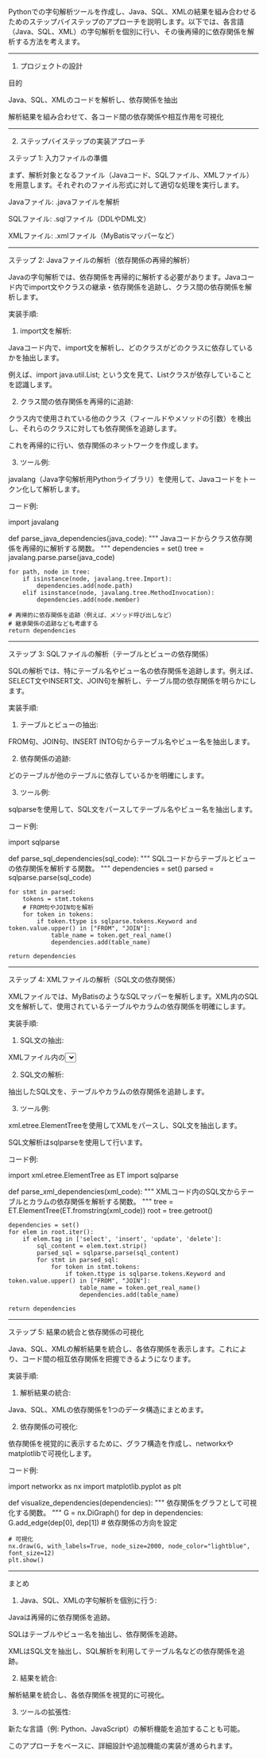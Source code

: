 Pythonでの字句解析ツールを作成し、Java、SQL、XMLの結果を組み合わせるためのステップバイステップのアプローチを説明します。以下では、各言語（Java、SQL、XML）の字句解析を個別に行い、その後再帰的に依存関係を解析する方法を考えます。


---

1. プロジェクトの設計

目的

Java、SQL、XMLのコードを解析し、依存関係を抽出

解析結果を組み合わせて、各コード間の依存関係や相互作用を可視化



---

2. ステップバイステップの実装アプローチ

ステップ 1: 入力ファイルの準備

まず、解析対象となるファイル（Javaコード、SQLファイル、XMLファイル）を用意します。それぞれのファイル形式に対して適切な処理を実行します。

Javaファイル: .javaファイルを解析

SQLファイル: .sqlファイル（DDLやDML文）

XMLファイル: .xmlファイル（MyBatisマッパーなど）



---

ステップ 2: Javaファイルの解析（依存関係の再帰的解析）

Javaの字句解析では、依存関係を再帰的に解析する必要があります。Javaコード内でimport文やクラスの継承・依存関係を追跡し、クラス間の依存関係を解析します。

実装手順:

1. import文を解析:

Javaコード内で、import文を解析し、どのクラスがどのクラスに依存しているかを抽出します。

例えば、import java.util.List; という文を見て、Listクラスが依存していることを認識します。



2. クラス間の依存関係を再帰的に追跡:

クラス内で使用されている他のクラス（フィールドやメソッドの引数）を検出し、それらのクラスに対しても依存関係を追跡します。

これを再帰的に行い、依存関係のネットワークを作成します。



3. ツール例:

javalang（Java字句解析用Pythonライブラリ）を使用して、Javaコードをトークン化して解析します。




コード例:

import javalang

def parse_java_dependencies(java_code):
    """
    Javaコードからクラス依存関係を再帰的に解析する関数。
    """
    dependencies = set()
    tree = javalang.parse.parse(java_code)

    for path, node in tree:
        if isinstance(node, javalang.tree.Import):
            dependencies.add(node.path)
        elif isinstance(node, javalang.tree.MethodInvocation):
            dependencies.add(node.member)

    # 再帰的に依存関係を追跡（例えば、メソッド呼び出しなど）
    # 継承関係の追跡なども考慮する
    return dependencies


---

ステップ 3: SQLファイルの解析（テーブルとビューの依存関係）

SQLの解析では、特にテーブル名やビュー名の依存関係を追跡します。例えば、SELECT文やINSERT文、JOIN句を解析し、テーブル間の依存関係を明らかにします。

実装手順:

1. テーブルとビューの抽出:

FROM句、JOIN句、INSERT INTO句からテーブル名やビュー名を抽出します。



2. 依存関係の追跡:

どのテーブルが他のテーブルに依存しているかを明確にします。



3. ツール例:

sqlparseを使用して、SQL文をパースしてテーブル名やビュー名を抽出します。




コード例:

import sqlparse

def parse_sql_dependencies(sql_code):
    """
    SQLコードからテーブルとビューの依存関係を解析する関数。
    """
    dependencies = set()
    parsed = sqlparse.parse(sql_code)

    for stmt in parsed:
        tokens = stmt.tokens
        # FROM句やJOIN句を解析
        for token in tokens:
            if token.ttype is sqlparse.tokens.Keyword and token.value.upper() in ["FROM", "JOIN"]:
                table_name = token.get_real_name()
                dependencies.add(table_name)

    return dependencies


---

ステップ 4: XMLファイルの解析（SQL文の依存関係）

XMLファイルでは、MyBatisのようなSQLマッパーを解析します。XML内のSQL文を解析して、使用されているテーブルやカラムの依存関係を明確にします。

実装手順:

1. SQL文の抽出:

XMLファイル内の<select>、<insert>、<update>、<delete>などのタグからSQL文を抽出します。



2. SQL文の解析:

抽出したSQL文を、テーブルやカラムの依存関係を追跡します。



3. ツール例:

xml.etree.ElementTreeを使用してXMLをパースし、SQL文を抽出します。

SQL文解析はsqlparseを使用して行います。




コード例:

import xml.etree.ElementTree as ET
import sqlparse

def parse_xml_dependencies(xml_code):
    """
    XMLコード内のSQL文からテーブルとカラムの依存関係を解析する関数。
    """
    tree = ET.ElementTree(ET.fromstring(xml_code))
    root = tree.getroot()

    dependencies = set()
    for elem in root.iter():
        if elem.tag in ['select', 'insert', 'update', 'delete']:
            sql_content = elem.text.strip()
            parsed_sql = sqlparse.parse(sql_content)
            for stmt in parsed_sql:
                for token in stmt.tokens:
                    if token.ttype is sqlparse.tokens.Keyword and token.value.upper() in ["FROM", "JOIN"]:
                        table_name = token.get_real_name()
                        dependencies.add(table_name)

    return dependencies


---

ステップ 5: 結果の統合と依存関係の可視化

Java、SQL、XMLの解析結果を統合し、各依存関係を表示します。これにより、コード間の相互依存関係を把握できるようになります。

実装手順:

1. 解析結果の統合:

Java、SQL、XMLの依存関係を1つのデータ構造にまとめます。



2. 依存関係の可視化:

依存関係を視覚的に表示するために、グラフ構造を作成し、networkxやmatplotlibで可視化します。




コード例:

import networkx as nx
import matplotlib.pyplot as plt

def visualize_dependencies(dependencies):
    """
    依存関係をグラフとして可視化する関数。
    """
    G = nx.DiGraph()
    for dep in dependencies:
        G.add_edge(dep[0], dep[1])  # 依存関係の方向を設定

    # 可視化
    nx.draw(G, with_labels=True, node_size=2000, node_color="lightblue", font_size=12)
    plt.show()


---

まとめ

1. Java、SQL、XMLの字句解析を個別に行う:

Javaは再帰的に依存関係を追跡。

SQLはテーブルやビュー名を抽出し、依存関係を追跡。

XMLはSQL文を抽出し、SQL解析を利用してテーブル名などの依存関係を追跡。



2. 結果を統合:

解析結果を統合し、各依存関係を視覚的に可視化。



3. ツールの拡張性:

新たな言語（例: Python、JavaScript）の解析機能を追加することも可能。




このアプローチをベースに、詳細設計や追加機能の実装が進められます。